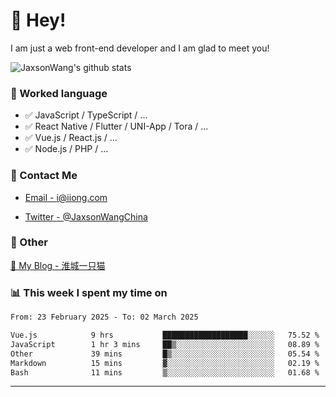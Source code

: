 # 👋 Hey!

I am just a web front-end developer and I am glad to meet you!

![JaxsonWang's github stats](https://github-readme-stats.vercel.app/api?username=JaxsonWang&&show_icons=true&&title_color=1abc9c&&icon_color=1abc9c)


### 📝 Worked language

- ✅ JavaScript / TypeScript / ...
- ✅ React Native / Flutter / UNI-App / Tora / ...
- ✅ Vue.js / React.js / ...
- ✅ Node.js / PHP / ...

### 📮 Contact Me

- [Email - i@iiong.com](mailto:i@iiong.com)

- [Twitter - @JaxsonWangChina](https://twitter.com/JaxsonWangChina)

### 🤪 Other

[📌 My Blog - 淮城一只猫](https://iiong.com)

### 📊 This week I spent my time on

<!--START_SECTION:waka-->

```txt
From: 23 February 2025 - To: 02 March 2025

Vue.js            9 hrs           ███████████████████░░░░░░   75.52 %
JavaScript        1 hr 3 mins     ██▒░░░░░░░░░░░░░░░░░░░░░░   08.89 %
Other             39 mins         █▒░░░░░░░░░░░░░░░░░░░░░░░   05.54 %
Markdown          15 mins         ▓░░░░░░░░░░░░░░░░░░░░░░░░   02.19 %
Bash              11 mins         ▒░░░░░░░░░░░░░░░░░░░░░░░░   01.68 %
```

<!--END_SECTION:waka-->

---
